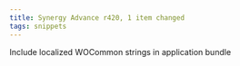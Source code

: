 ```yaml
---
title: Synergy Advance r420, 1 item changed
tags: snippets
---
```


Include localized WOCommon strings in application bundle
